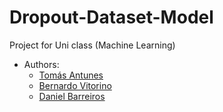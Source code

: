 # Dropout-Dataset-Model

Project for Uni class (Machine Learning)

- Authors:
  - [Tomás Antunes](https://github.com/tomassantunes)
  - [Bernardo Vitorino](https://github.com/Berna-RV)
  - [Daniel Barreiros](https://github.com/dbarreiros)
